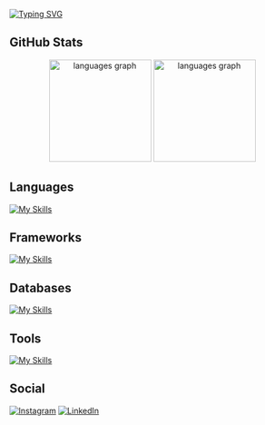 <a href="https://git.io/typing-svg"><img src="https://readme-typing-svg.demolab.com?font=Poppins&weight=700&size=70&duration=3000&pause=1000&color=FE428E&center=true&vCenter=true&width=1125&height=220&lines=Namaste%F0%9F%99%8F;I'm+Biraj+Shrestha." alt="Typing SVG" /></a>

<h2>GitHub Stats</h2>

<div align="center">
<img src="https://github-readme-streak-stats.herokuapp.com/?user=Sthabiraj&theme=radical&hide_border=true" height="180" alt="languages graph"  />
<img src="https://github-readme-stats.vercel.app/api/top-langs?locale=en&hide_title=false&layout=compact&langs_count=10&theme=radical&hide_border=true&username=Sthabiraj" height="180" alt="languages graph"  />
</div>

<h2>Languages</h2>

[![My Skills](https://skillicons.dev/icons?i=ts,js,c,java,python,php)](https://skillicons.dev)

<h2>Frameworks</h2>

[![My Skills](https://skillicons.dev/icons?i=react,nextjs,redux,vite,tailwindcss)](https://skillicons.dev)

<h2>Databases</h2>
  
[![My Skills](https://skillicons.dev/icons?i=appwrite,firebase,mysql,mongodb,postgres)](https://skillicons.dev)

<h2>Tools</h2>

[![My Skills](https://skillicons.dev/icons?i=vscode,postman,git,github,figma,bun,azure,aws)](https://skillicons.dev)

<h2>Social</h2>

[![Instagram](https://skillicons.dev/icons?i=instagram)](https://instagram.com/biraj.shrestha.771) [![LinkedIn](https://skillicons.dev/icons?i=linkedin)](https://linkedin.com/in/biraj-shrestha-25736b1b8) 

